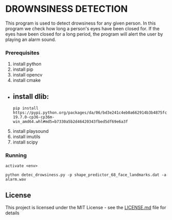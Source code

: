 # DROWNSINESS DETECTION

This program is used to detect drowsiness for any given person. In this program we check how long a person's eyes have been closed for. If the eyes have been closed for a long period, the program will alert the user by playing an alarm sound.

### Prerequisites

1) install python
2) install pip
3) install opencv
4) install cmake
-  install dlib: 
   -
   ```
   pip install https://pypi.python.org/packages/da/06/bd3e241c4eb0a662914b3b4875fc52dd176a9db0d4a2c915ac2ad8800e9e/dlib-19.7.0-cp36-cp36m-win_amd64.whl#md5=b7330a5b2d46420343fbed5df69e6a3f
   ```
5) install playsound
6) install imutils
7) install scipy 

### Running
```
activate <env>
```
```
python detec_drowsiness.py -p shape_predictor_68_face_landmarks.dat -a alarm.wav
```



## License

This project is licensed under the MIT License - see the [LICENSE.md](LICENSE.md) file for details